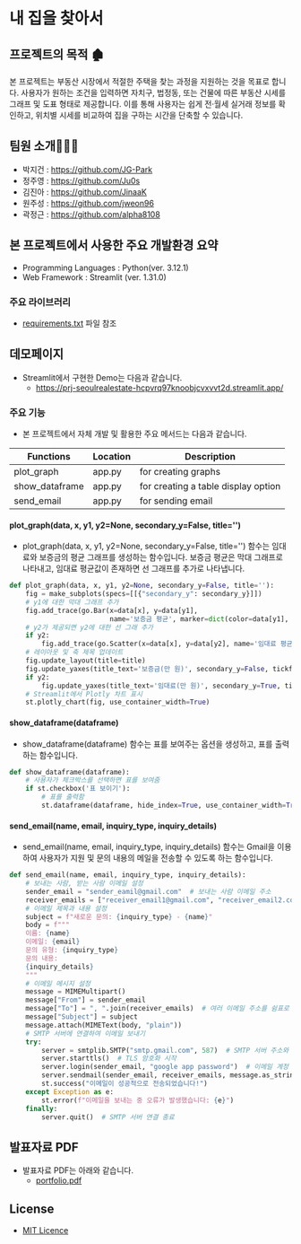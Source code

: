 # 내 집을 찾아서
## 프로젝트의 목적 🏚️
본 프로젝트는 부동산 시장에서 적절한 주택을 찾는 과정을 지원하는 것을 목표로 합니다. 
사용자가 원하는 조건을 입력하면 자치구, 법정동, 또는 건물에 따른 부동산 시세를 그래프 및 도표 형태로 제공합니다. 
이를 통해 사용자는 쉽게 전·월세 실거래 정보를 확인하고, 위치별 시세를 비교하여 집을 구하는 시간을 단축할 수 있습니다.

## 팀원 소개🧑‍🤝‍🧑
- 박지건 : https://github.com/JG-Park
- 정주영 : https://github.com/Ju0s
- 김진아 : https://github.com/JinaaK
- 원주성 : https://github.com/jweon96
- 곽정근 : https://github.com/alpha8108 

## 본 프로젝트에서 사용한 주요 개발환경 요약
  + Programming Languages : Python(ver. 3.12.1)
  + Web Framework : Streamlit (ver. 1.31.0)

### 주요 라이브러리
  + [requirements.txt](requirements.txt) 파일 참조

## 데모페이지
- Streamlit에서 구현한 Demo는 다음과 같습니다.
  + https://prj-seoulrealestate-hcpvrq97knoobjcvxvvt2d.streamlit.app/

### 주요 기능
 - 본 프로젝트에서 자체 개발 및 활용한 주요 메서드는 다음과 같습니다.

| Functions | Location | Description |
|---|---|---|
| plot_graph | app.py | for creating graphs |
| show_dataframe | app.py | for creating a table display option |
| send_email | app.py | for sending email |

#### plot_graph(data, x, y1, y2=None, secondary_y=False, title='')
-  plot_graph(data, x, y1, y2=None, secondary_y=False, title='') 함수는 임대료와 보증금의 평균 그래프를 생성하는 함수입니다. 보증금 평균은 막대 그래프로 나타내고, 임대료 평균값이 존재하면 선 그래프를 추가로 나타냅니다.
```python
def plot_graph(data, x, y1, y2=None, secondary_y=False, title=''):
    fig = make_subplots(specs=[[{"secondary_y": secondary_y}]])    
    # y1에 대한 막대 그래프 추가
    fig.add_trace(go.Bar(x=data[x], y=data[y1],
                         name='보증금 평균', marker=dict(color=data[y1], colorscale='Blues')), secondary_y=False)    
    # y2가 제공되면 y2에 대한 선 그래 추가
    if y2:    
        fig.add_trace(go.Scatter(x=data[x], y=data[y2], name='임대료 평균', line=dict(color='white')), secondary_y=True)
    # 레이아웃 및 축 제목 업데이트
    fig.update_layout(title=title)
    fig.update_yaxes(title_text='보증금(만 원)', secondary_y=False, tickformat=',.0f')
    if y2:
        fig.update_yaxes(title_text='임대료(만 원)', secondary_y=True, tickformat=',.0f')
    # Streamlit에서 Plotly 차트 표시
    st.plotly_chart(fig, use_container_width=True)
```

#### show_dataframe(dataframe)
- show_dataframe(dataframe) 함수는 표를 보여주는 옵션을 생성하고, 표를 출력하는 함수입니다.
```python
def show_dataframe(dataframe):
    # 사용자가 체크박스를 선택하면 표를 보여줌
    if st.checkbox('표 보이기'):
        # 표를 출력함
        st.dataframe(dataframe, hide_index=True, use_container_width=True)
```

#### send_email(name, email, inquiry_type, inquiry_details)
- send_email(name, email, inquiry_type, inquiry_details) 함수는 Gmail을 이용하여 사용자가 지원 및 문의 내용의 메일을 전송할 수 있도록 하는 함수입니다.
```python
def send_email(name, email, inquiry_type, inquiry_details):
    # 보내는 사람, 받는 사람 이메일 설정
    sender_email = "sender_eamil@gmail.com"  # 보내는 사람 이메일 주소
    receiver_emails = ["receiver_email1@gmail.com", "receiver_email2.com", "receiver_email3@gmail.com"]  # 받는 사람 이메일 주소
    # 이메일 제목과 내용 설정
    subject = f"새로운 문의: {inquiry_type} - {name}"
    body = f"""
    이름: {name}
    이메일: {email}
    문의 유형: {inquiry_type}
    문의 내용:
    {inquiry_details}
    """
    # 이메일 메시지 설정
    message = MIMEMultipart()
    message["From"] = sender_email
    message["To"] = ", ".join(receiver_emails)  # 여러 이메일 주소를 쉼표로 구분하여 문자열로 변환
    message["Subject"] = subject
    message.attach(MIMEText(body, "plain"))
    # SMTP 서버에 연결하여 이메일 보내기
    try:
        server = smtplib.SMTP("smtp.gmail.com", 587)  # SMTP 서버 주소와 포트
        server.starttls()  # TLS 암호화 시작
        server.login(sender_email, "google app password")  # 이메일 계정 로그인
        server.sendmail(sender_email, receiver_emails, message.as_string())  # 이메일 보내기
        st.success("이메일이 성공적으로 전송되었습니다!")
    except Exception as e:
        st.error(f"이메일을 보내는 중 오류가 발생했습니다: {e}")
    finally:
        server.quit()  # SMTP 서버 연결 종료
```

## 발표자료 PDF 
- 발표자료 PDF는 아래와 같습니다.
  + [portfolio.pdf](portfolio.pdf)

## License
- [MIT Licence](LICENSE)
